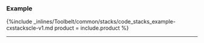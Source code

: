 


### Example



{%include _inlines/Toolbelt/common/stacks/code_stacks_example-cxstackscle-v1.md  product = include.product %}

* * *

